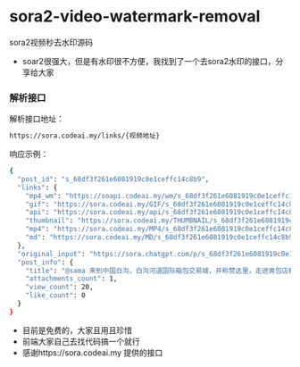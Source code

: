 # sora2-video-watermark-removal
sora2视频秒去水印源码
- soar2很强大，但是有水印很不方便，我找到了一个去sora2水印的接口，分享给大家

### 解析接口
解析接口地址：
```bash
https://sora.codeai.my/links/{视频地址}
```
响应示例：
```bash
{
  "post_id": "s_68df3f261e6081919c0e1ceffc14c8b9",
  "links": {
    "mp4_wm": "https://soapi.codeai.my/wm/s_68df3f261e6081919c0e1ceffc14c8b9.mp4",
    "gif": "https://sora.codeai.my/GIF/s_68df3f261e6081919c0e1ceffc14c8b9.gif",
    "api": "https://sora.codeai.my/api/s_68df3f261e6081919c0e1ceffc14c8b9",
    "thumbnail": "https://sora.codeai.my/THUMBNAIL/s_68df3f261e6081919c0e1ceffc14c8b9.webp",
    "mp4": "https://sora.codeai.my/MP4/s_68df3f261e6081919c0e1ceffc14c8b9.mp4",
    "md": "https://sora.codeai.my/MD/s_68df3f261e6081919c0e1ceffc14c8b9.mp4"
  },
  "original_input": "https://sora.chatgpt.com/p/s_68df3f261e6081919c0e1ceffc14c8b9",
  "post_info": {
    "title": "@sama 来到中国白沟，白沟河道国际箱包交易城，并称赞这里，走进男包店和店主沟通，并且拿起一个包背在身上，然后称赞这个包包，全程中文交流",
    "attachments_count": 1,
    "view_count": 20,
    "like_count": 0
  }
}
```
- 目前是免费的，大家且用且珍惜
- 前端大家自己去找代码搞一个就行
- 感谢https://sora.codeai.my 提供的接口
